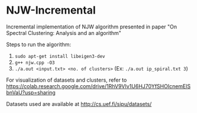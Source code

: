 # NJW-Incremental
Incremental implementation of NJW algorithm presented in paper "On Spectral Clustering: Analysis and an algorithm"

Steps to run the algorithm: 
1. `sudo apt-get install libeigen3-dev`
2. `g++ njw.cpp -O3`
3. `./a.out <input.txt> <no. of clusters>` (Ex: `./a.out ip_spiral.txt 3`)

For visualization of datasets and clusters, refer to https://colab.research.google.com/drive/1RhV9VIv1U6HJ70YfSHOIcnemElSbnVaU?usp=sharing

Datasets used are available at http://cs.uef.fi/sipu/datasets/
